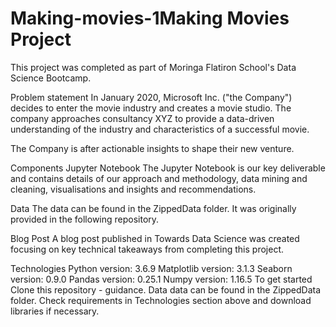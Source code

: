 # Making-movies-1Making Movies Project
This project was completed as part of Moringa Flatiron School's Data Science Bootcamp. 

Problem statement
In January 2020, Microsoft Inc. ("the Company") decides to enter the movie industry and creates a movie studio. The company approaches consultancy XYZ to provide a data-driven understanding of the industry and characteristics of a successful movie.

The Company is after actionable insights to shape their new venture.

Components
Jupyter Notebook
The Jupyter Notebook is our key deliverable and contains details of our approach and methodology, data mining and cleaning, visualisations and insights and recommendations.

Data
The data can be found in the ZippedData folder. It was originally provided in the following repository.

Blog Post
A blog post published in Towards Data Science was created focusing on key technical takeaways from completing this project.

Technologies
Python version: 3.6.9
Matplotlib version: 3.1.3
Seaborn version: 0.9.0
Pandas version: 0.25.1
Numpy version: 1.16.5
To get started
Clone this repository - guidance.
Data data can be found in the ZippedData folder.
Check requirements in Technologies section above and download libraries if necessary.
